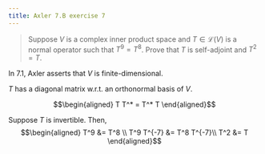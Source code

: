 ```yaml
---
title: Axler 7.B exercise 7
---
```


> Suppose $V$ is a complex inner product space and
> $T \in  \mathcal{L}(V)$ is a normal operator such that $T^9 = T^8$.
> Prove that $T$ is self-adjoint and $T^2 = T$.

In 7.1, Axler asserts that $V$ is finite-dimensional.

$T$ has a diagonal matrix w.r.t. an orthonormal basis of $V$.

$$\begin{aligned}
T T^* = T^* T
\end{aligned}$$

Suppose $T$ is invertible. Then, $$\begin{aligned}
T^9 &= T^8 \\
T^9 T^{-7}  &= T^8 T^{-7}\\
T^2 &= T
\end{aligned}$$
